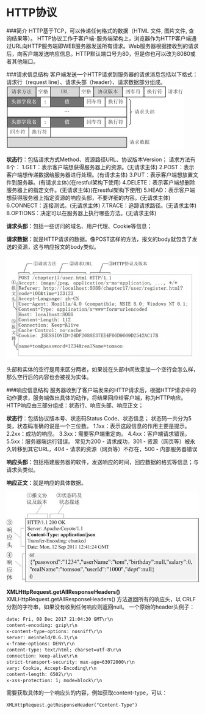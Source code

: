 HTTP协议
===================

###简介
HTTP基于TCP，可以传递任何格式的数据（HTML 文件, 图片文件, 查询结果等）。
HTTP协议工作于客户端-服务端架构上，浏览器作为HTTP客户端通过URL向HTTP服务端即WEB服务器发送所有请求。Web服务器根据接收到的请求后，向客户端发送响应信息。HTTP默认端口号为80，但是你也可以改为8080或者其他端口。

###请求信息结构
客户端发送一个HTTP请求到服务器的请求消息包括以下格式：请求行（request line）、请求头部（header）、请求数据部分组成。
![](./相关文件/4.1.png)


**状态行**：包括请求方式Method、资源路径URL、协议版本Version；
请求方法有8个：
1.GET：表示客户端想获得服务器上的资源。(无请求主体)
2.POST：表示客户端想传递数据给服务器进行处理。(有请求主体)
3.PUT：表示客户端想放置文件到服务器。(有请求主体)(在restful架构下使用)
4.DELETE：表示客户端想删除服务器上的指定文件。(无请求主体)(在restful架构下使用)
5.HEAD：表示客户端想获得服务器上指定资源的响应头部，不要详细的内容。(无请求主体)
6.CONNECT：连接测试。(无请求主体)
7.TRACE：追踪请求路径。(无请求主体)
8.OPTIONS：决定可以在服务器上执行哪些方法。(无请求主体)

**请求头部**：包括一些访问的域名、用户代理、Cookie等信息；

**请求数据**：就是HTTP请求的数据。像POST这样的方法，报文的body就包含了发送的资源，这与响应报文的body类似。

![](./相关文件/4.2.JPG)

头部和实体的空行是用来区分两者，如果说在头部中间故意加一个空行会怎么样，那么空行后的内容也会被视为实体。

###响应信息结构
服务器收到了客户端发来的HTTP请求后，根据HTTP请求中的动作要求，服务端做出具体的动作，将结果回应给客户端，称为HTTP响应。HTTP响应由三部分组成：状态行、响应头部、响应正文；

**状态行**：包括协议版本号、状态码Status Code、状态信息；
状态码一共分为5类，状态码准确的说是一个三位数。
1.1xx：表示这段信息的作用主要是提示。
2.2xx：成功的响应。
3.3xx：需要客户端重定向。
4.4xx：客户端请求错误。
5.5xx：服务器端运行错误。
常见为200 - 请求成功，301 - 资源（网页等）被永久转移到其它URL，404 - 请求的资源（网页等）不存在，500 - 内部服务器错误

**响应头部**：包括搭建服务器的软件，发送响应的时间，回应数据的格式等信息；与请求头类似。

**响应正文**：就是响应的具体数据。


![](./相关文件/4.3.webp)

**XMLHttpRequest.getAllResponseHeaders()**
XMLHttpRequest.getAllResponseHeaders() 方法返回所有的响应头，以 CRLF 分割的字符串，如果没有收到任何响应则返回null。
一个原始的header头例子：
```
date: Fri, 08 Dec 2017 21:04:30 GMT\r\n
content-encoding: gzip\r\n
x-content-type-options: nosniff\r\n
server: meinheld/0.6.1\r\n
x-frame-options: DENY\r\n
content-type: text/html; charset=utf-8\r\n
connection: keep-alive\r\n
strict-transport-security: max-age=63072000\r\n
vary: Cookie, Accept-Encoding\r\n
content-length: 6502\r\n
x-xss-protection: 1; mode=block\r\n
```
需要获取具体的一个响应头的内容，例如获取content-type，可以：
```
XMLHttpRequest.getResponseHeader("Content-Type")
```